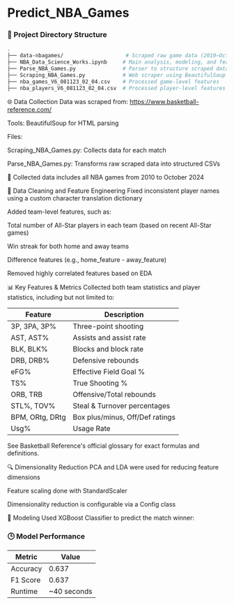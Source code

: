 # Predict_NBA_Games



### 📁 Project Directory Structure

```bash
.
├── data-nbagames/                    # Scraped raw game data (2010–Oct 2024)
├── NBA_Data_Science_Works.ipynb     # Main analysis, modeling, and feature engineering notebook
├── Parse_NBA_Games.py               # Parser to structure scraped data
├── Scraping_NBA_Games.py            # Web scraper using BeautifulSoup
├── nba_games_V6_081123_02_04.csv    # Processed game-level features
├── nba_players_V6_081123_02_04.csv  # Processed player-level features
```




🌐 Data Collection
Data was scraped from: https://www.basketball-reference.com/

Tools: BeautifulSoup for HTML parsing

Files:

Scraping_NBA_Games.py: Collects data for each match

Parse_NBA_Games.py: Transforms raw scraped data into structured CSVs

🏀 Collected data includes all NBA games from 2010 to October 2024

🧼 Data Cleaning and Feature Engineering
Fixed inconsistent player names using a custom character translation dictionary

Added team-level features, such as:

Total number of All-Star players in each team (based on recent All-Star games)

Win streak for both home and away teams

Difference features (e.g., home_feature - away_feature)

Removed highly correlated features based on EDA

📊 Key Features & Metrics
Collected both team statistics and player statistics, including but not limited to:

| **Feature**         | **Description**                     |
|---------------------|--------------------------------------|
| 3P, 3PA, 3P%         | Three-point shooting                 |
| AST, AST%            | Assists and assist rate             |
| BLK, BLK%            | Blocks and block rate               |
| DRB, DRB%            | Defensive rebounds                  |
| eFG%                | Effective Field Goal %              |
| TS%                 | True Shooting %                     |
| ORB, TRB            | Offensive/Total rebounds            |
| STL%, TOV%          | Steal & Turnover percentages        |
| BPM, ORtg, DRtg     | Box plus/minus, Off/Def ratings     |
| Usg%                | Usage Rate                          |


See Basketball Reference's official glossary for exact formulas and definitions.

🔍 Dimensionality Reduction
PCA and LDA were used for reducing feature dimensions

Feature scaling done with StandardScaler

Dimensionality reduction is configurable via a Config class

🧠 Modeling
Used XGBoost Classifier to predict the match winner:

### 🕒 Model Performance

| **Metric**  | **Value**       |
|-------------|-----------------|
| Accuracy    | 0.637           |
| F1 Score    | 0.637           |
| Runtime     | ~40 seconds     |




